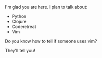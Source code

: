 


I'm glad you are here. I plan to talk about:

* Python
* Clojure
* Coderetreat
* Vim


Do you know how to tell if someone uses vim?


They'll tell you!
